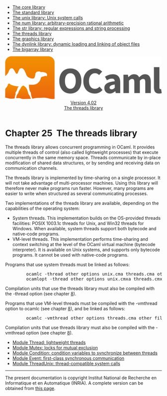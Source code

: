 <!-- ((! set title Manual !)) ((! set documentation !)) ((! set manual !)) ((! set nobreadcrumb !)) -->
<div class="manual content"><ul class="part_menu"><li><a href="core.html">The core library</a></li><li><a href="stdlib.html">The standard library</a></li><li><a href="libunix.html">The unix library: Unix system calls</a></li><li><a href="libnum.html">The num library: arbitrary-precision rational arithmetic</a></li><li><a href="libstr.html">The str library: regular expressions and string processing</a></li><li class="active"><a href="libthreads.html">The threads library</a></li><li><a href="libgraph.html">The graphics library</a></li><li><a href="libdynlink.html">The dynlink library: dynamic loading and linking of object files</a></li><li><a href="libbigarray.html">The bigarray library</a></li></ul><header><nav class="toc brand"><a class="brand" href="https://ocaml.org/"><img src="colour-logo-gray.svg" class="svg" alt="OCaml"></a></nav><nav class="toc"><div class="toc_version"><a href="/docs" id="version-select">Version 4.02</a></div><div class="toc_title"><a href="#">The threads library</a></div></nav></header>




<h1 class="chapter" id="sec482"><span>Chapter 25</span>&nbsp;&nbsp;The threads library</h1>
<p>
<a id="c:threads"></a></p><p>The <span class="c007">threads</span> library allows concurrent programming in OCaml.
It provides multiple threads of control (also called lightweight
processes) that execute concurrently in the same memory space. Threads
communicate by in-place modification of shared data structures, or by
sending and receiving data on communication channels.</p><p>The <span class="c007">threads</span> library is implemented by time-sharing on a single
processor. It will not take advantage of multi-processor machines.
Using this library will therefore never make programs run
faster. However, many programs are easier to write when structured as
several communicating processes.</p><p>Two implementations of the <span class="c007">threads</span> library are available, depending
on the capabilities of the operating system:
</p><ul class="itemize"><li class="li-itemize">
System threads. This implementation builds on the OS-provided threads
facilities: POSIX 1003.1c threads for Unix, and Win32 threads for
Windows. When available, system threads support both bytecode and
native-code programs.
</li><li class="li-itemize">VM-level threads. This implementation performs time-sharing and
context switching at the level of the OCaml virtual machine (bytecode
interpreter). It is available on Unix systems, and supports only
bytecode programs. It cannot be used with native-code programs.
</li></ul><p>
Programs that use system threads must be linked as follows:
</p><pre>        ocamlc -thread <span class="c013">other options</span> unix.cma threads.cma <span class="c013">other files</span>
        ocamlopt -thread <span class="c013">other options</span> unix.cmxa threads.cmxa <span class="c013">other files</span>
</pre><p>
Compilation units that use the <span class="c007">threads</span> library must also be compiled with
the <span class="c007">-thread</span> option (see chapter&nbsp;<a href="comp.html#c%3Acamlc">8</a>).</p><p>Programs that use VM-level threads must be compiled with the <span class="c007">-vmthread</span>
option to <span class="c007">ocamlc</span> (see chapter&nbsp;<a href="comp.html#c%3Acamlc">8</a>), and be linked as follows:
</p><pre>        ocamlc -vmthread <span class="c013">other options</span> threads.cma <span class="c013">other files</span>
</pre><p>
Compilation units that use <span class="c007">threads</span> library must also be compiled with
the <span class="c007">-vmthread</span> option (see chapter&nbsp;<a href="comp.html#c%3Acamlc">8</a>).</p><ul class="ftoc2"><li class="li-links">
<a href="../../api/4.02/Thread.html">Module <span class="c007">Thread</span>: lightweight threads</a>
</li><li class="li-links"><a href="../../api/4.02/Mutex.html">Module <span class="c007">Mutex</span>: locks for mutual exclusion</a>
</li><li class="li-links"><a href="../../api/4.02/Condition.html">Module <span class="c007">Condition</span>: condition variables to synchronize between threads</a>
</li><li class="li-links"><a href="../../api/4.02/Event.html">Module <span class="c007">Event</span>: first-class synchronous communication</a>
</li><li class="li-links"><a href="../../api/4.02/ThreadUnix.html">Module <span class="c007">ThreadUnix</span>: thread-compatible system calls</a>
</li></ul>
<hr>





<div class="copyright">The present documentation is copyright Institut National de Recherche en Informatique et en Automatique (INRIA). A complete version can be obtained from <a href="http://caml.inria.fr/pub/docs/manual-ocaml/">this page</a>.</div></div>